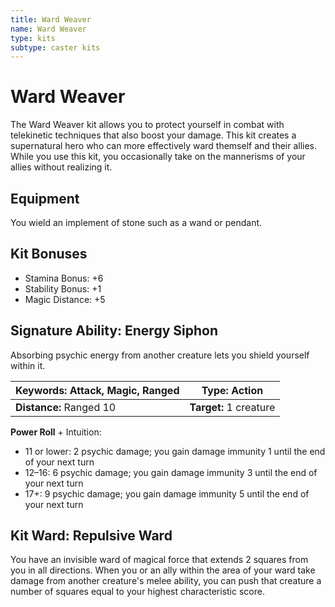 ```yaml
---
title: Ward Weaver
name: Ward Weaver
type: kits
subtype: caster kits
---
```


# Ward Weaver

The Ward Weaver kit allows you to protect yourself in combat with telekinetic techniques that also boost your damage. This kit creates a supernatural hero who can more effectively ward themself and their allies. While you use this kit, you occasionally take on the mannerisms of your allies without realizing it.

## Equipment

You wield an implement of stone such as a wand or pendant.

## Kit Bonuses

- Stamina Bonus: +6
- Stability Bonus: +1
- Magic Distance: +5

## Signature Ability: Energy Siphon

Absorbing psychic energy from another creature lets you shield yourself within it.

| **Keywords:** Attack, Magic, Ranged | **Type:** Action       |
| ----------------------------------- | ---------------------- |
| **Distance:** Ranged 10             | **Target:** 1 creature |

**Power Roll** + Intuition:

- 11 or lower: 2 psychic damage; you gain damage immunity 1 until the end of your next turn
- 12–16: 6 psychic damage; you gain damage immunity 3 until the end of your next turn
- 17+: 9 psychic damage; you gain damage immunity 5 until the end of your next turn

## Kit Ward: Repulsive Ward

You have an invisible ward of magical force that extends 2 squares from you in all directions. When you or an ally within the area of your ward take damage from another creature's melee ability, you can push that creature a number of squares equal to your highest characteristic score.
